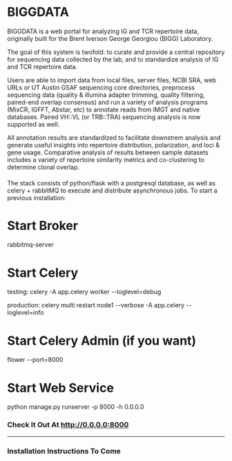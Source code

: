# BIGGDATA 

BIGGDATA is a web portal for analyzing IG and TCR repertoire data, originally built for the Brent Iverson George Georgiou (BIGG) Laboratory. 

The goal of this system is twofold: to curate and provide a central repository for sequencing data collected by the lab, and to standardize analysis of IG and TCR repertoire data. 

Users are able to import data from local files, server files, NCBI SRA, web URLs or UT Austin GSAF sequencing core directories, preprocess sequencing data (quality & illumina adapter trimming, quality filtering, paired-end overlap consensus) and run a variety of analysis programs (MixCR, IGFFT, Abstar, etc) to annotate reads from IMGT and native databases. Paired VH::VL (or TRB::TRA) sequencing analysis is now supported as well. 

All annotation results are standardized to facilitate downstrem analysis and generate useful insights into repertoire distribution, polarization, and loci & gene usage. Comparative analysis of results between sample datasets includes a variety of repertoire similarity metrics and co-clustering to determine clonal overlap.  

####

The stack consists of python/flask with a postgresql database, as well as celery + rabbitMQ to execute and distribute asynchronous jobs. 
To start a previous installation: 

# Start Broker 
rabbitmq-server

# Start Celery
testing: 
celery -A app.celery worker --loglevel=debug

production: 
celery multi restart node1 --verbose -A app.celery --loglevel=info

# Start Celery Admin (if you want) 
flower --port=8000

# Start Web Service 
python manage.py runserver -p 8000 -h 0.0.0.0

### Check It Out At http://0.0.0.0:8000


--------


### Installation Instructions To Come
